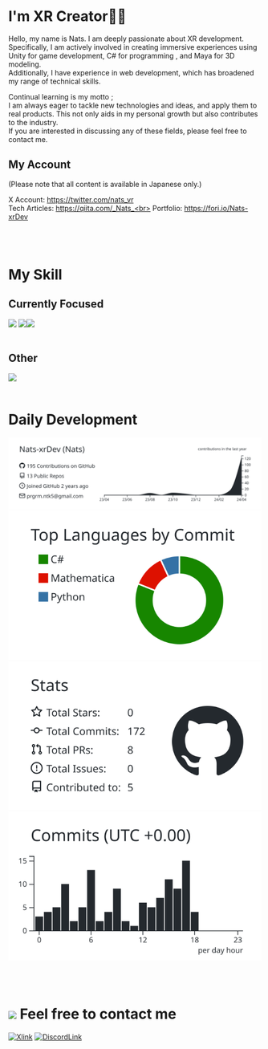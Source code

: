 # I'm XR Creator🧑‍💻
Hello, my name is Nats. I am deeply passionate about  XR development. <br>
Specifically, I am actively involved in creating immersive experiences using Unity for game development, C# for programming , and Maya for 3D modeling. <br> Additionally, I have experience in web development, which has broadened my range of technical skills.

Continual learning is my motto ; <br>I am always eager to tackle new technologies and ideas, and apply them to real products. This not only aids in my personal growth but also contributes to the industry. <br>If you are interested in discussing any of these fields, please feel free to contact me.

## My Account 
(Please note that all content is available in Japanese only.)

X Account: https://twitter.com/nats_vr <br>
Tech Articles: https://qiita.com/_Nats_<br>
Portfolio: https://fori.io/Nats-xrDev <br>
<br><br><br>
# My Skill
## Currently Focused
<img src="https://skillicons.dev/icons?i=unity,cs&theme=light" /> <img src ="https://github.com/Nats-xrDev/Nats-xrDev/assets/86301377/48e86101-7e80-41be-ae62-ca0db6ea615a" width = 54px><img src="https://skillicons.dev/icons?i=blender,gcp&theme=light" /> <br /><br />
## Other
<img src="https://skillicons.dev/icons?i=html,css,js,py,vim,figma,git,github,bitbucket,visualstudio,vscode,ps,ai,ae,xd&theme=light" /> <br /><br />

# Daily Development
[![](https://raw.githubusercontent.com/Nats-xrDev/Nats-xrDev/main/profile-summary-card-output/graywhite/0-profile-details.svg)](https://github.com/vn7n24fzkq/github-profile-summary-cards)
[![](https://raw.githubusercontent.com/Nats-xrDev/Nats-xrDev/main/profile-summary-card-output/graywhite/2-most-commit-language.svg)](https://github.com/vn7n24fzkq/github-profile-summary-cards)
[![](https://raw.githubusercontent.com/Nats-xrDev/Nats-xrDev/main/profile-summary-card-output/graywhite/3-stats.svg)](https://github.com/vn7n24fzkq/github-profile-summary-cards) [![](https://raw.githubusercontent.com/Nats-xrDev/Nats-xrDev/main/profile-summary-card-output/graywhite/4-productive-time.svg)](https://github.com/vn7n24fzkq/github-profile-summary-cards)


<br><br>

# <img src="https://github.com/Nats-xrDev/Nats-xrDev/assets/86301377/f6202835-52e4-4dc9-8c51-6bb70c6ae49f" width = 3%> Feel free to contact me 
<p align="left">
<a href="https://twitter.com/nats_vr" target="_blank"><img align="center" src="https://github.com/Nats-xrDev/Nats-xrDev/assets/86301377/d7315d6f-74b3-4a17-855b-edbb2d3fba40" alt="Xlink" width="60" /></a>
<a href="https://discord.com/users/1151111167561961544"target="_blank"><img align="center" src="https://github.com/Nats-xrDev/Nats-xrDev/assets/86301377/1cfc1d1a-e6ca-46f3-a33d-074642ecb04d" alt="DiscordLink" width="60" /></a>


</a>
</p>
